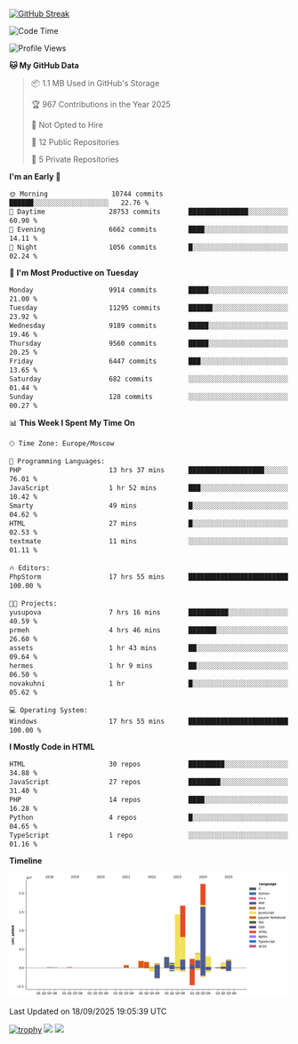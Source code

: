 [![GitHub Streak](https://github-readme-streak-stats.herokuapp.com/?user=yogik10)](https://git.io/streak-stats)
<!--START_SECTION:waka-->
![Code Time](http://img.shields.io/badge/Code%20Time-1%2C652%20hrs%2053%20mins-blue)

![Profile Views](http://img.shields.io/badge/Profile%20Views-0-blue)

**🐱 My GitHub Data** 

> 📦 1.1 MB Used in GitHub's Storage 
 > 
> 🏆 967 Contributions in the Year 2025
 > 
> 🚫 Not Opted to Hire
 > 
> 📜 12 Public Repositories 
 > 
> 🔑 5 Private Repositories 
 > 
**I'm an Early 🐤** 

```text
🌞 Morning                10744 commits       ██████░░░░░░░░░░░░░░░░░░░   22.76 % 
🌆 Daytime                28753 commits       ███████████████░░░░░░░░░░   60.90 % 
🌃 Evening                6662 commits        ████░░░░░░░░░░░░░░░░░░░░░   14.11 % 
🌙 Night                  1056 commits        █░░░░░░░░░░░░░░░░░░░░░░░░   02.24 % 
```
📅 **I'm Most Productive on Tuesday** 

```text
Monday                   9914 commits        █████░░░░░░░░░░░░░░░░░░░░   21.00 % 
Tuesday                  11295 commits       ██████░░░░░░░░░░░░░░░░░░░   23.92 % 
Wednesday                9189 commits        █████░░░░░░░░░░░░░░░░░░░░   19.46 % 
Thursday                 9560 commits        █████░░░░░░░░░░░░░░░░░░░░   20.25 % 
Friday                   6447 commits        ███░░░░░░░░░░░░░░░░░░░░░░   13.65 % 
Saturday                 682 commits         ░░░░░░░░░░░░░░░░░░░░░░░░░   01.44 % 
Sunday                   128 commits         ░░░░░░░░░░░░░░░░░░░░░░░░░   00.27 % 
```


📊 **This Week I Spent My Time On** 

```text
🕑︎ Time Zone: Europe/Moscow

💬 Programming Languages: 
PHP                      13 hrs 37 mins      ███████████████████░░░░░░   76.01 % 
JavaScript               1 hr 52 mins        ███░░░░░░░░░░░░░░░░░░░░░░   10.42 % 
Smarty                   49 mins             █░░░░░░░░░░░░░░░░░░░░░░░░   04.62 % 
HTML                     27 mins             █░░░░░░░░░░░░░░░░░░░░░░░░   02.53 % 
textmate                 11 mins             ░░░░░░░░░░░░░░░░░░░░░░░░░   01.11 % 

🔥 Editors: 
PhpStorm                 17 hrs 55 mins      █████████████████████████   100.00 % 

🐱‍💻 Projects: 
yusupova                 7 hrs 16 mins       ██████████░░░░░░░░░░░░░░░   40.59 % 
prmeh                    4 hrs 46 mins       ███████░░░░░░░░░░░░░░░░░░   26.60 % 
assets                   1 hr 43 mins        ██░░░░░░░░░░░░░░░░░░░░░░░   09.64 % 
hermes                   1 hr 9 mins         ██░░░░░░░░░░░░░░░░░░░░░░░   06.50 % 
novakuhni                1 hr                █░░░░░░░░░░░░░░░░░░░░░░░░   05.62 % 

💻 Operating System: 
Windows                  17 hrs 55 mins      █████████████████████████   100.00 % 
```

**I Mostly Code in HTML** 

```text
HTML                     30 repos            █████████░░░░░░░░░░░░░░░░   34.88 % 
JavaScript               27 repos            ████████░░░░░░░░░░░░░░░░░   31.40 % 
PHP                      14 repos            ████░░░░░░░░░░░░░░░░░░░░░   16.28 % 
Python                   4 repos             █░░░░░░░░░░░░░░░░░░░░░░░░   04.65 % 
TypeScript               1 repo              ░░░░░░░░░░░░░░░░░░░░░░░░░   01.16 % 
```



**Timeline**

![Lines of Code chart](https://raw.githubusercontent.com/Yogik10/Yogik10/main/assets/bar_graph.png)


 Last Updated on 18/09/2025 19:05:39 UTC
<!--END_SECTION:waka-->
[![trophy](https://github-profile-trophy.vercel.app/?username=yogik10)](https://github.com/ryo-ma/github-profile-trophy)
![](https://github-profile-summary-cards.vercel.app/api/cards/profile-details?username=yogik10&theme=solarized_dark)
![](https://github-profile-summary-cards.vercel.app/api/cards/most-commit-language?username=yogik10&theme=solarized_dark)


